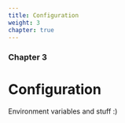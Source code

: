```yaml
---
title: Configuration
weight: 3
chapter: true
---
```


### Chapter 3

# Configuration

Environment variables and stuff :)